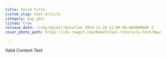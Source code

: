 ```yaml
---
title: Valid Title
custom_slug: test-article
category: gap_year
listed: true
release_date: !ruby/object:DateTime 2014-11-20 11:00:00.000000000 Z
cover_photo_path: https://cdn.rawgit.com/MakeSchool-Tutorials-Test/News_Tests/70d7594f951655d2fc7673d57b50a9a546163b98/7eeaffe6-b89b-409f-b2f0-d2ec350aa132/cover_photo.jpeg

---
```

Valid Content Text